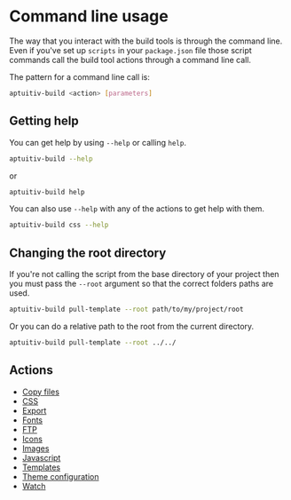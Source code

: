 # Command line usage

The way that you interact with the build tools is through the command line. Even if you've set up `scripts` in your `package.json` file those script commands call the build tool actions through a command line call.

The pattern for a command line call is:

```bash
aptuitiv-build <action> [parameters]
```

## Getting help

You can get help by using `--help` or calling `help`.

```bash
aptuitiv-build --help
```

or

```bash
aptuitiv-build help
```

You can also use `--help` with any of the actions to get help with them.

```bash
aptuitiv-build css --help
```

## Changing the root directory

If you're not calling the script from the base directory of your project then you must pass the `--root` argument so that the correct folders paths are used.

```bash
aptuitiv-build pull-template --root path/to/my/project/root
```

Or you can do a relative path to the root from the current directory.

```bash
aptuitiv-build pull-template --root ../../
```

## Actions

- [Copy files](actions/Copy-files.md)
- [CSS](actions/Css.md)
- [Export](actions/Export.md)
- [Fonts](actions/Fonts.md)
- [FTP](actions/FTP.md)
- [Icons](actions/Icons.md)
- [Images](actions/Images.md)
- [Javascript](actions/Javascript.md)
- [Templates](actions/Templates.md)
- [Theme configuration](actions/Theme.md)
- [Watch](actions/Watch.md)
